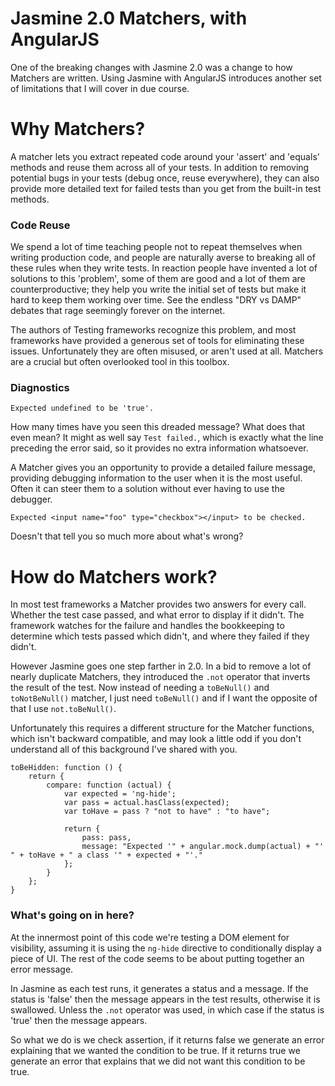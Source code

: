Jasmine 2.0 Matchers, with AngularJS
====================================

One of the breaking changes with Jasmine 2.0 was a change to how Matchers are written.  Using Jasmine with AngularJS 
introduces another set of limitations that I will cover in due course.

Why Matchers?
=============
    
A matcher lets you extract repeated code around your 'assert' and 'equals' methods and reuse them across all of your
tests.  In addition to removing potential bugs in your tests (debug once, reuse everywhere), they can also provide more
detailed text for failed tests than you get from the built-in test methods.

### Code Reuse

We spend a lot of time teaching people not to repeat themselves when writing production code, and people are naturally
averse to breaking all of these rules when they write tests.  In reaction people have invented a lot of solutions to
this 'problem', some of them are good and a lot of them are counterproductive; they help you write the initial set of
tests but make it hard to keep them working over time.  See the endless "DRY vs DAMP" debates that rage seemingly
forever on the internet. 

The authors of Testing frameworks recognize this problem, and most frameworks have provided a generous set of tools for
eliminating these issues.  Unfortunately they are often misused, or aren't used at all. Matchers are a crucial but often
overlooked tool in this toolbox.  

### Diagnostics

    Expected undefined to be 'true'.
    
How many times have you seen this dreaded message? What does that even mean? It might as well say `Test failed.`, which
is exactly what the line preceding the error said, so it provides no extra information whatsoever.   

A Matcher gives you an opportunity to provide a detailed failure message, providing debugging information to the user 
when it is the most useful.  Often it can steer them to a solution without ever having to use the debugger.  
  
    Expected <input name="foo" type="checkbox"></input> to be checked.
    
Doesn't that tell you so much more about what's wrong?

How do Matchers work?
=====================

In most test frameworks a Matcher provides two answers for every call.  Whether the test case passed, and what error to
display if it didn't.  The framework watches for the failure and handles the bookkeeping to determine which tests passed
which didn't, and where they failed if they didn't.

However Jasmine goes one step farther in 2.0.  In a bid to remove a lot of nearly duplicate Matchers, they introduced
the `.not` operator that inverts the result of the test.  Now instead of needing a `toBeNull()` and `toNotBeNull()` 
matcher, I just need `toBeNull()` and if I want the opposite of that I use `not.toBeNull()`.

Unfortunately this requires a different structure for the Matcher functions, which isn't backward compatible, and may
look a little odd if you don't understand all of this background I've shared with you.

    toBeHidden: function () {
        return {
            compare: function (actual) {
                var expected = 'ng-hide';
                var pass = actual.hasClass(expected);
                var toHave = pass ? "not to have" : "to have";

                return {
                    pass: pass,
                    message: "Expected '" + angular.mock.dump(actual) + "' " + toHave + " a class '" + expected + "'."
                };
            }
        };
    }

### What's going on in here?

At the innermost point of this code we're testing a DOM element for visibility, assuming it is using the `ng-hide` 
directive to conditionally display a piece of UI.  The rest of the code seems to be about putting together an error 
message.

In Jasmine as each test runs, it generates a status and a message.  If the status is 'false' then the message appears
in the test results, otherwise it is swallowed.  Unless the `.not` operator was used, in which case if the status is 
'true' then the message appears.  

So what we do is we check assertion, if it returns false we generate an error explaining that we wanted the condition
to be true.  If it returns true we generate an error that explains that we did not want this condition to be true.  

